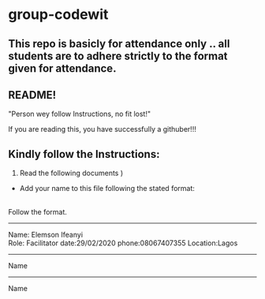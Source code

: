 # group-codewit

## This repo is basicly for attendance only .. all students are to adhere strictly to the format given for attendance.

## README!

"Person wey follow Instructions, no fit lost!"

If you are reading this, you have successfully a githuber!!!

## Kindly follow the Instructions:

1. Read the following documents
   )

- Add your name to this file following the stated format:

<br/> Follow the format.<br/>

---

Name: Elemson Ifeanyi <br/>
Role: Facilitator
date:29/02/2020
phone:08067407355
Location:Lagos

---

Name <br/>

---

Name <br/>
